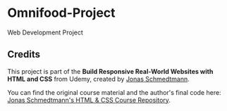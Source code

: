 # Omnifood-Project
Web Development Project


## Credits
This project is part of the **Build Responsive Real-World Websites with HTML and CSS** from Udemy, created by [Jonas Schmedtmann](https://github.com/jonasschmedtmann).  

You can find the original course material and the author's final code here:  
[Jonas Schmedtmann's HTML & CSS Course Repository](https://github.com/jonasschmedtmann/html-css-course/tree/master).
